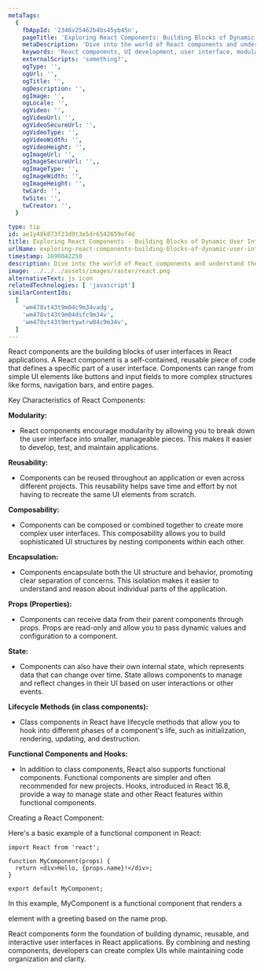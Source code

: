 ```yaml
---
metaTags:
  {
    fbAppId: '2346v25462b4bs45yb45n',
    pageTitle: 'Exploring React Components: Building Blocks of Dynamic User Interfaces',
    metaDescription: 'Dive into the world of React components and understand their pivotal role in creating dynamic and reusable user interfaces. Learn about modularity, reusability, composability, and the use of props and state to build interactive React applications.',
    keywords: 'React components, UI development, user interface, modularity, reusability, composability, props, state, functional components, class components, React hooks.',
    externalScripts: 'something?',
    ogType: '',
    ogUrl: '',
    ogTitle: '',
    ogDescription: '',
    ogImage: '',
    ogLocale: '',
    ogVideo: '',
    ogVideoUrl: '',
    ogVideoSecureUrl: '',
    ogVideoType: '',
    ogVideoWidth: '',
    ogVideoHeight: '',
    ogImageUrl: '',
    ogImageSecureUrl: '',,
    ogImageType: '',
    ogImageWidth: '',
    ogImageHeight: '',
    twCard: '',
    twSite: '',
    twCreator: '',
  }

type: tip
id: ae1y48k873f23d9t3e5dr6542659of4d
title: Exploring React Components - Building Blocks of Dynamic User Interfaces
urlName: exploring-react-components-building-blocks-of-dynamic-user-interfaces
timestamp: 1690042250
description: Dive into the world of React components and understand their pivotal role in creating dynamic and reusable user interfaces. Learn about modularity, reusability, composability, and the use of props and state to build interactive React applications.
image: ../../../assets/images/raster/react.png
alternativeText: js icon
relatedTechnologies: [ 'javascript']
similarContentIds:
  [
    'wm478vt43t9m04c9m34vadg',
    'wm478vt43t9m04dsfc9m34v',
    'wm478vt43t9mrtywtrw04c9m34v',
  ]
---
```


React components are the building blocks of user interfaces in React applications. A React component is a self-contained, reusable piece of code that defines a specific part of a user interface. Components can range from simple UI elements like buttons and input fields to more complex structures like forms, navigation bars, and entire pages.

Key Characteristics of React Components:

<b>Modularity: </b>

- React components encourage modularity by allowing you to break down the user interface into smaller, manageable pieces. This makes it easier to develop, test, and maintain applications.

<b>Reusability: </b>

- Components can be reused throughout an application or even across different projects. This reusability helps save time and effort by not having to recreate the same UI elements from scratch.

<b>Composability:</b>

- Components can be composed or combined together to create more complex user interfaces. This composability allows you to build sophisticated UI structures by nesting components within each other.

<b>Encapsulation:</b>

- Components encapsulate both the UI structure and behavior, promoting clear separation of concerns. This isolation makes it easier to understand and reason about individual parts of the application.

<b>Props (Properties): </b>

- Components can receive data from their parent components through props. Props are read-only and allow you to pass dynamic values and configuration to a component.

<b>State: </b>

- Components can also have their own internal state, which represents data that can change over time. State allows components to manage and reflect changes in their UI based on user interactions or other events.

<b>Lifecycle Methods (in class components): </b>

- Class components in React have lifecycle methods that allow you to hook into different phases of a component's life, such as initialization, rendering, updating, and destruction.

<b>Functional Components and Hooks:</b>

- In addition to class components, React also supports functional components. Functional components are simpler and often recommended for new projects. Hooks, introduced in React 16.8, provide a way to manage state and other React features within functional components.

Creating a React Component:

Here's a basic example of a functional component in React:

```JSX
import React from 'react';

function MyComponent(props) {
  return <div>Hello, {props.name}!</div>;
}

export default MyComponent;
```

In this example, MyComponent is a functional component that renders a <div> element with a greeting based on the name prop.

React components form the foundation of building dynamic, reusable, and interactive user interfaces in React applications. By combining and nesting components, developers can create complex UIs while maintaining code organization and clarity.
